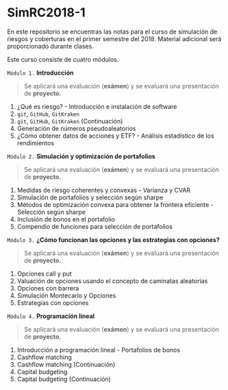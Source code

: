# SimRC2018-1
En este repositorio se encuentras las notas para el curso de simulación de riesgos y coberturas en el primer semestre del 2018. Material adicional será proporcionado durante clases.

Este curso consiste de cuatro módulos.

`Módulo 1.` **Introducción**
> Se aplicará una evaluación (**exámen**) y se evaluará una presentación de **proyecto.**
   1. ¿Qué es riesgo?
    - Introducción e instalación de software
   2. `git`, `GitHub`, `GitKraken`
   3. `git`, `GitHub`, `GitKraken` (Continuación)
   4. Generación de números pseudoaleatorios
   5. ¿Cómo obtener datos de acciones y ETF?
    - Análisis estadístico de los rendimientos
   
`Módulo 2.` **Simulación y optimización de portafolios**
> Se aplicará una evaluación (**exámen**) y se evaluará una presentación de **proyecto.**
   1. Medidas de riesgo coherentes y convexas
    - Varianza y CVAR
   2. Simulación de portafolios y selección según sharpe
   3. Métodos de optimización convexa para obtener la frontera eficiente
    - Selección según sharpe
   4. Inclusión de bonos en el portafolio
   5. Compendio de funciones para selección de portafolios

`Módulo 3.`  **¿Cómo funcionan las opciones y las estrategias con opciones?**
> Se aplicará una evaluación (**exámen**) y se evaluará una presentación de **proyecto.**
   1. Opciones call y put
   2. Valuación de opciones usando el concepto de caminatas aleatorias
   3. Opciones con barrera
   4. Simulación Montecarlo y Opciones
   5. Estrategias con opciones
   
`Módulo 4.` **Programación lineal**
> Se aplicará una evaluación (**exámen**) y se evaluará una presentación de **proyecto.**
   1. Introducción a programación lineal
    - Portafolios de bonos
   2. Cashflow matching
   3. Cashflow matching (Continuación)
   4. Capital budgeting
   5. Capital budgeting (Continuación)
